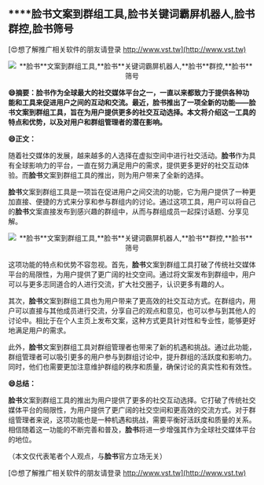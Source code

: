 ## ****脸书**文案到群组工具,**脸书**关键词霸屏机器人,**脸书**群控,**脸书**筛号**

[😍想了解推广相关软件的朋友请登录 http://www.vst.tw](http://www.vst.tw)

 <center><img src="https://vst.tw/MP4/tuiguang/png/7.png" alt="**脸书**文案到群组工具,**脸书**关键词霸屏机器人,**脸书**群控,**脸书**筛号"></center>

**😄摘要：**脸书**作为全球最大的社交媒体平台之一，一直以来都致力于提供各种功能和工具来促进用户之间的互动和交流。最近，**脸书**推出了一项全新的功能——**脸书**文案到群组工具，旨在为用户提供更多的社交互动选择。本文将介绍这一工具的特点和优势，以及对用户和群组管理者的潜在影响。**

**😄正文：**

随着社交媒体的发展，越来越多的人选择在虚拟空间中进行社交活动。**脸书**作为具有全球影响力的平台，一直在努力满足用户的需求，提供更多更好的社交互动体验。而**脸书**文案到群组工具的推出，则为用户带来了全新的选择。

**脸书**文案到群组工具是一项旨在促进用户之间交流的功能，它为用户提供了一种更加直接、便捷的方式来分享和参与群组内的讨论。通过这项工具，用户可以将自己的**脸书**文案直接发布到感兴趣的群组中，从而与群组成员一起探讨话题、分享见解。

 <center><img src="https://vst.tw/MP4/tuiguang/png/3.png" alt="**脸书**文案到群组工具,**脸书**关键词霸屏机器人,**脸书**群控,**脸书**筛号"></center>

这项功能的特点和优势不容忽视。首先，**脸书**文案到群组工具打破了传统社交媒体平台的局限性，为用户提供了更广阔的社交空间。通过将文案发布到群组中，用户可以与更多志同道合的人进行交流，扩大社交圈子，认识更多有趣的人。

其次，**脸书**文案到群组工具也为用户带来了更高效的社交互动方式。在群组内，用户可以直接与其他成员进行交流，分享自己的观点和意见，也可以参与到其他人的讨论中。相比于在个人主页上发布文案，这种方式更具针对性和专业性，能够更好地满足用户的需求。

此外，**脸书**文案到群组工具对群组管理者也带来了新的机遇和挑战。通过此功能，群组管理者可以吸引更多的用户参与到群组讨论中，提升群组的活跃度和影响力。同时，他们也需要更加注意维护群组的秩序和质量，确保讨论的真实性和有效性。

**😄总结：**

**脸书**文案到群组工具的推出为用户提供了更多的社交互动选择。它打破了传统社交媒体平台的局限性，为用户提供了更广阔的社交空间和更高效的交流方式。对于群组管理者来说，这项功能也是一种机遇和挑战，需要平衡好活跃度和质量的关系。相信随着这一功能的不断完善和普及，**脸书**将进一步增强其作为全球社交媒体平台的地位。

（本文仅代表笔者个人观点，与**脸书**官方立场无关）

[😍想了解推广相关软件的朋友请登录 http://www.vst.tw](http://www.vst.tw)



